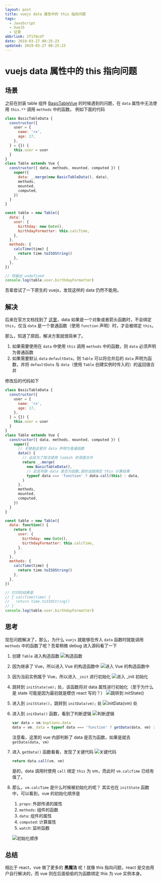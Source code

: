 ```yaml
---
layout: post
title: vuejs data 属性中的 this 指向问题
tags:
  - JavaScript
  - VueJS
  - 记录
abbrlink: 2f1f8cdf
date: 2019-03-27 08:25:23
updated: 2019-03-27 08:25:23
---
```


# vuejs data 属性中的 this 指向问题

## 场景

之前在封装 table 组件 [BasicTableVue](https://blog.rxliuli.com/p/aa3fd9e1/) 的时候遇到的问题，在 `data` 属性中无法使用 `this.**` 调用 `methods` 中的函数。
例如下面的代码

```js
class BasicTableData {
  constructor({
    user = {
      name: 'rx',
      age: 17,
    },
  } = {}) {
    this.user = user
  }
}
class Table extends Vue {
  constructor({ data, methods, mounted, computed }) {
    super({
      data: _.merge(new BasicTableData(), data),
      methods,
      mounted,
      computed,
    })
  }
}

const table = new Table({
  data: {
    user: {
      birthday: new Date(),
      birthdayFormatter: this.calcTime,
    },
  },
  methods: {
    calcTime(time) {
      return time.toISOString()
    },
  },
})

// 将输出 undefined
console.log(table.user.birthdayFormatter)
```

吾辈尝试了一下原生的 vuejs，发现这样的 data 仍然不能用。

## 解决

后来在官方文档找到了 [这里](https://cn.vuejs.org/v2/api/#data)，data 如果是一个对象或者箭头函数时，不会绑定 `this`，仅当 `data` 是一个普通函数（使用 `function` 声明）时，才会被绑定 `this`。

那么，知道了原因，解决方案就很简单了。

1. 如果需要使用在 `data` 中使用 `this` 调用 `methods` 中的函数，则 `data` 必须声明为普通函数
2. 如果需要默认 `data` `defaultData`，则 `Table` 可以将合并后的 `data` 声明为函数，并将 `defaultData` 与 `data`（使用 `Table` 创建实例时传入的）的返回值合并

修改后的代码如下

```js
class BasicTableData {
  constructor({
    user = {
      name: 'rx',
      age: 17,
    },
  } = {}) {
    this.user = user
  }
}
class Table extends Vue {
  constructor({ data, methods, mounted, computed }) {
    super({
      // 关键是这里将 data 声明为普通函数
      data() {
        // 此处为了简洁使用 lodash 的深度合并
        return _.merge(
          new BasicTableData(),
          // 此处判断 data 是否为函数,是的话就绑定 this 计算结果
          typeof data === 'function' ? data.call(this) : data,
        )
      },
      methods,
      mounted,
      computed,
    })
  }
}

const table = new Table({
  data: function() {
    return {
      user: {
        birthday: new Date(),
        birthdayFormatter: this.calcTime,
      },
    }
  },
  methods: {
    calcTime(time) {
      return time.toISOString()
    },
  },
})

// 打印的结果是
// ƒ calcTime(time) {
//   return time.toISOString()
// }
console.log(table.user.birthdayFormatter)
```

## 思考

现在问题解决了，那么，为什么 `vuejs` 就能够在传入 `data` 函数时就能调用 `methods` 中的函数了呢？吾辈稍微 debug 进入源码看了一下

1. 创建 `Table` 进入构造函数
   ![构造函数](https://raw.githubusercontent.com/rxliuli/img-bed/master/20190327085616.png)
2. 因为继承了 Vue，所以进入 Vue 的构造函数中
   ![进入 Vue 的构造函数中](https://raw.githubusercontent.com/rxliuli/img-bed/master/20190327085734.png)
3. 因为当前实例属于 Vue，所以进入 `_init` 进行初始化
   ![进入 _init 初始化](https://raw.githubusercontent.com/rxliuli/img-bed/master/20190327085948.png)
4. 跳转到 `initState(vm);` 处，该函数将对 data 属性进行初始化（至于为什么是 state 可能是因为最初就是模仿 react 写的？）
   ![跳转到 initState()](https://raw.githubusercontent.com/rxliuli/img-bed/master/20190327090323.png)
5. 进入到 `initState()`，跳转到 `initData(vm);` 处
   ![initData(vm) 处](https://raw.githubusercontent.com/rxliuli/img-bed/master/20190327090559.png)
6. 进入到 `initData()` 函数，看到了判断逻辑
   ![判断逻辑](https://raw.githubusercontent.com/rxliuli/img-bed/master/20190327090946.png)

   ```js
   var data = vm.$options.data
   data = vm._data = typeof data === 'function' ? getData(data, vm) : data || {}
   ```

   注意看，这里的 vue 内部判断了 data 是否为函数，如果是就去 `getData(data, vm)`

7. 进入 `getData()` 函数看看，发现了关键代码
   ![关键代码](https://raw.githubusercontent.com/rxliuli/img-bed/master/20190327091155.png)

   ```js
   return data.call(vm, vm)
   ```

   是的，data 调用时使用 `call` 绑定 `this` 为 vm，而此时 `vm.calcTime` 已经有值了。

8. 那么，`vm.calcTime` 是什么时候被初始化的呢？
   其实也在 `initState` 函数中，可以看到，vue 的初始化顺序是

   1. `props`: 外部传递的属性
   2. `methods`: 组件的函数
   3. `data`: 组件的属性
   4. `computed`: 计算属性
   5. `watch`: 监听函数

   ![初始化顺序](https://raw.githubusercontent.com/rxliuli/img-bed/master/20190327091843.png)

## 总结

相比于 react，vue 做了更多的 **黑魔法** 呢！就像 this 指向问题，react 是交由用户自行解决的，而 vue 则在后面偷偷的为函数绑定 this 为 vue 实例本身。
